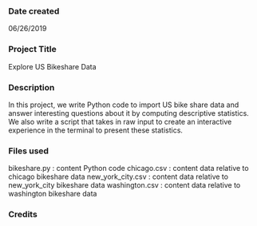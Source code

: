 ### Date created
06/26/2019

### Project Title
Explore US Bikeshare Data

### Description
In this project, we write Python code to import US bike share data and answer interesting questions about it by computing descriptive statistics.
We also write a script that takes in raw input to create an interactive experience in the terminal to present these statistics.

### Files used
bikeshare.py      : content Python code
chicago.csv       : content data relative to chicago bikeshare data
new_york_city.csv : content data relative to new_york_city bikeshare data
washington.csv    : content data relative to washington bikeshare data

### Credits
